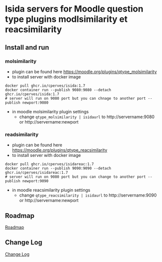 # Isida servers for Moodle question type plugins  modlsimilarity et reacsimilarity
## Install and run
### molsimilarity
* plugin can be found here https://moodle.org/plugins/qtype_molsimilarity
* to install server with docker image
```shell
docker pull ghcr.io/cperves/isida:1.7
docker container run --publish 9080:9080 --detach ghcr.io/cperves/isida:1.7
# server will run on 9080 port but you can chnage to another port --publish newport:9080
``` 
* in moodle molsimilarity plugin settings
  * change `qtype_molsimilarity | isidaurl` to http://servername:9080 or http://servername:newport

### readsimilarity
* plugin can be found here https://moodle.org/plugins/qtype_reacsimilarity
* to install server with docker image
```shell
docker pull ghcr.io/cperves/isidareac:1.7
docker container run --publish 9090:9090 --detach ghcr.io/cperves/isidareac:1.7
# server will run on 9080 port but you can change to another port --publish newport:9090
``` 
* in moodle reacsimilarity plugin settings
    * change `qtype_reacsimilarity | isidaurl` to http://servername:9090 or http://servername:newport

## Roadmap
[Roadmap](./ROADMAP)

## Change Log
[Change Log](./CHANGELOG)